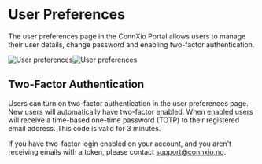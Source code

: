 # User Preferences


The user preferences page in the ConnXio Portal allows users to manage their user details, change password and enabling two-factor authentication.

![User preferences](https://cmhpictsa.blob.core.windows.net/pictures/preferences_light.webp?sv=2021-04-10&st=2022-12-01T10%3A34%3A58Z&se=2100-12-02T10%3A34%3A00Z&sr=b&sp=r&sig=l%2FFZUf3XRoJA83BS0Cx7vPW2sAEnUXnjNPbOBO1xMoM%3D#light-only)![User preferences](https://cmhpictsa.blob.core.windows.net/pictures/preferences_dark.webp?sv=2021-04-10&st=2022-12-01T10%3A34%3A20Z&se=2099-12-02T10%3A34%3A00Z&sr=b&sp=r&sig=oOMj2%2Bo%2F1UorlU5mMAn9WlvDHNAiiuEDUOyoE1AWV5c%3D#dark-only)


## Two-Factor Authentication
Users can turn on two-factor authentication in the user preferences page. New users will automatically have two-factor enabled. When enabled users will receive a time-based one-time password (TOTP) to their registered email address. This code is valid for 3 minutes.

If you have two-factor login enabled on your account, and you aren't receiving emails with a token, please contact <a href="mailto:support@connxio.no">support@connxio.no</a>.